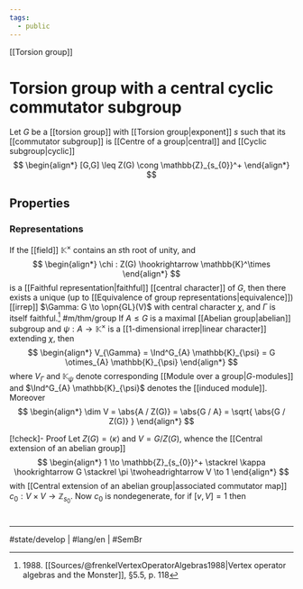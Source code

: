 ```yaml
---
tags:
  - public
---
```

[[Torsion group]]
# Torsion group with a central cyclic commutator subgroup

Let $G$ be a [[torsion group]] with [[Torsion group|exponent]] $s$ such that its [[commutator subgroup]] is [[Centre of a group|central]] and [[Cyclic subgroup|cyclic]]
$$
\begin{align*}
[G,G] \leq Z(G) \cong \mathbb{Z}_{s_{0}}^+
\end{align*}
$$

## Properties

### Representations
If the [[field]] $\mathbb{K}^\times$ contains an $s$th root of unity, and
$$
\begin{align*}
\chi : Z(G) \hookrightarrow \mathbb{K}^\times
\end{align*}
$$
is a [[Faithful representation|faithful]] [[central character]] of $G$, 
then there exists a unique (up to [[Equivalence of group representations|equivalence]]) [[irrep]] $\Gamma: G \to \opn{GL}(V)$ with central character $\chi$,
and $\Gamma$ is itself faithful.[^1988] #m/thm/group 
If $A \leq G$ is a maximal [[Abelian group|abelian]] subgroup and $\psi : A \to \mathbb{K}^\times$ is a [[1-dimensional irrep|linear character]] extending $\chi$, then
$$
\begin{align*}
V_{\Gamma} = \Ind^G_{A} \mathbb{K}_{\psi} = G \otimes_{A} \mathbb{K}_{\psi}
\end{align*}
$$
where $V_{\Gamma}$ and $\mathbb{K}_{\psi}$ denote corresponding [[Module over a group|$G$-modules]] and $\Ind^G_{A} \mathbb{K}_{\psi}$ denotes the [[induced module]].
Moreover
$$
\begin{align*}
\dim V = \abs{A / Z(G)} = \abs{G / A} = \sqrt{ \abs{G / Z(G)} }
\end{align*}
$$

[!check]- Proof
Let $Z(G) = \langle \kappa \rangle$ and $V = G / Z(G)$, whence the [[Central extension of an abelian group]]
$$
\begin{align*}
1 \to \mathbb{Z}_{s_{0}}^+ \stackrel \kappa \hookrightarrow G \stackrel \pi \twoheadrightarrow V \to 1
\end{align*}
$$
with [[Central extension of an abelian group|associated commutator map]] $c_{0}: V \times V \to \mathbb{Z}_{s_{0}}$.
Now $c_{0}$ is nondegenerate,
for if $[v, V] = 1$ then


  [^1988]: 1988\. [[Sources/@frenkelVertexOperatorAlgebras1988|Vertex operator algebras and the Monster]], §5.5, p. 118

#
---
#state/develop | #lang/en | #SemBr
